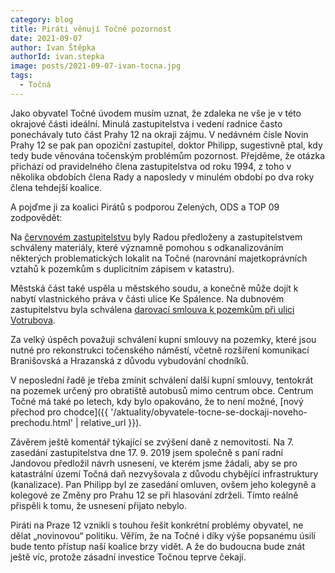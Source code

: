 ```yaml
---
category: blog
title: Piráti věnují Točné pozornost
date: 2021-09-07
author: Ivan Štěpka
authorId: ivan.stepka
image: posts/2021-09-07-ivan-tocna.jpg
tags:
  - Točná
---
```


Jako obyvatel Točné úvodem musím uznat, že zdaleka ne vše je v této okrajové části ideální. Minulá zastupitelstva i vedení radnice často ponechávaly tuto část Prahy 12 na okraji zájmu. V nedávném čísle Novin Prahy 12 se pak pan opoziční zastupitel, doktor Philipp, sugestivně ptal, kdy tedy bude věnována točenským problémům pozornost. Přejděme, že otázka přichází od pravidelného člena zastupitelstva od roku 1994, z toho v několika obdobích člena Rady a naposledy v minulém období po dva roky člena tehdejší koalice.

A pojďme ji za koalici Pirátů s podporou Zelených, ODS a TOP 09 zodpovědět:

Na [červnovém zastupitelstvu](https://www.praha12.cz/materialy%2Dzapis%2Da%2Daudiozaznam%2Dz%2D21%2Dzasedani%2Dzastupitelstva%2Dmestske%2Dcasti%2Dpraha%2D12%2Dkonaneho%2D22%2D06%2D2021/d-84284/p1=64334) byly Radou předloženy a zastupitelstvem schváleny materiály, které významně pomohou s odkanalizováním některých problematických lokalit na Točné (narovnání majetkoprávních vztahů k pozemkům s duplicitním zápisem v katastru).

Městská část také uspěla u městského soudu, a konečně může dojít k nabytí vlastnického práva v části ulice Ke Spálence. Na dubnovém zastupitelstvu byla schválena [darovací smlouva k pozemkům při ulici Votrubova](https://www.praha12.cz/assets/File.ashx?id_org=80112&id_dokumenty=82975).

Za velký úspěch považuji schválení kupní smlouvy na pozemky, které jsou nutné pro rekonstrukci točenského náměstí, včetně rozšíření komunikací Branišovská a Hrazanská z důvodu vybudování chodníků.

V neposlední řadě je třeba zmínit schválení další kupní smlouvy, tentokrát na pozemek určený pro obratiště autobusů mimo centrum obce. Centrum Točné má také po letech, kdy bylo opakováno, že to není možné, [nový přechod pro chodce]({{ '/aktuality/obyvatele-tocne-se-dockaji-noveho-prechodu.html' | relative_url }}).

Závěrem ještě komentář týkající se zvýšení daně z nemovitosti. Na 7. zasedání zastupitelstva dne 17. 9. 2019 jsem společně s paní radní Jandovou předložil návrh usnesení, ve kterém jsme žádali, aby se pro katastrální území Točná daň nezvyšovala z důvodu chybějící infrastruktury (kanalizace). Pan Philipp byl ze zasedání omluven, ovšem jeho kolegyně a kolegové ze Změny pro Prahu 12 se při hlasování zdrželi. Tímto reálně přispěli k tomu, že usnesení přijato nebylo.

Piráti na Praze 12 vznikli s touhou řešit konkrétní problémy obyvatel, ne dělat „novinovou“ politiku. Věřím, že na Točné i díky výše popsanému úsilí bude tento přístup naší koalice brzy vidět. A že do budoucna bude znát ještě víc, protože zásadní investice Točnou teprve čekají.

